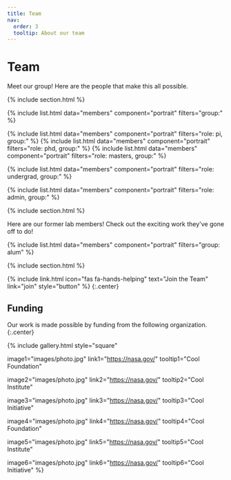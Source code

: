 ```yaml
---
title: Team
nav:
  order: 3
  tooltip: About our team
---
```


# <i class="fas fa-users"></i>Team

Meet our group! Here are the people that make this all possible.

{% include section.html %}

{%
  include list.html
  data="members"
  component="portrait"
  filters="group:"
%}


{%
  include list.html
  data="members"
  component="portrait"
  filters="role: pi, group:"
%}
{%
  include list.html
  data="members"
  component="portrait"
  filters="role: phd, group:"
%}
{%
  include list.html
  data="members"
  component="portrait"
  filters="role: masters, group:"
%}

{%
  include list.html
  data="members"
  component="portrait"
  filters="role: undergrad, group:"
%}

{%
  include list.html
  data="members"
  component="portrait"
  filters="role: admin, group:"
%}

{% include section.html %}

Here are our former lab members! Check out the exciting work they've gone off to do!

{%
  include list.html
  data="members"
  component="portrait"
  filters="group: alum"
%}

{% include section.html %}

{% include link.html icon="fas fa-hands-helping" text="Join the Team" link="join" style="button" %}
{:.center}

## Funding

Our work is made possible by funding from the following organization.
{:.center}

{%
  include gallery.html
  style="square"

  image1="images/photo.jpg"
  link1="https://nasa.gov/"
  tooltip1="Cool Foundation"

  image2="images/photo.jpg"
  link2="https://nasa.gov/"
  tooltip2="Cool Institute"

  image3="images/photo.jpg"
  link3="https://nasa.gov/"
  tooltip3="Cool Initiative"

  image4="images/photo.jpg"
  link4="https://nasa.gov/"
  tooltip4="Cool Foundation"

  image5="images/photo.jpg"
  link5="https://nasa.gov/"
  tooltip5="Cool Institute"

  image6="images/photo.jpg"
  link6="https://nasa.gov/"
  tooltip6="Cool Initiative"
%}
